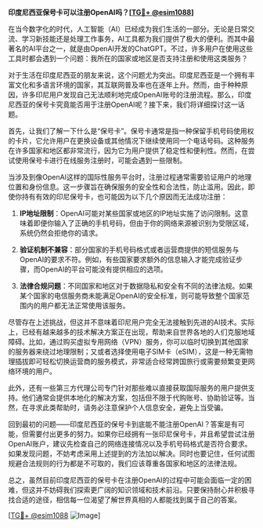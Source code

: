 **印度尼西亚保号卡可以注册OpenAI吗？[[TG💪+ @esim1088](https://t.me/s/esim1088)]**

在当今数字化的时代，人工智能（AI）已经成为我们生活的一部分。无论是日常交流、学习新技能还是处理工作事务，AI工具都为我们提供了极大的便利。而其中最著名的AI平台之一，就是由OpenAI开发的ChatGPT。不过，许多用户在使用这些工具时都会遇到一个问题：我所在的国家或地区是否支持注册和使用这类服务？

对于生活在印度尼西亚的朋友来说，这个问题尤为突出。印度尼西亚是一个拥有丰富文化和多语言环境的国家，其互联网普及率也在逐年上升。然而，由于种种原因，许多印尼用户发现自己无法顺利地完成OpenAI账号的注册流程。那么，印度尼西亚的保号卡究竟能否用于注册OpenAI呢？接下来，我们将详细探讨这一话题。

首先，让我们了解一下什么是“保号卡”。保号卡通常是指一种保留手机号码使用权的卡片，它允许用户在更换设备或其他情况下继续使用同一个电话号码。这种服务在许多国家和地区都非常流行，因为它为用户提供了稳定性和便利性。然而，在尝试使用保号卡进行在线服务注册时，可能会遇到一些限制。

当涉及到像OpenAI这样的国际性服务平台时，注册过程通常需要验证用户的地理位置和身份信息。这一步骤旨在确保服务的安全性和合法性，防止滥用。因此，即使你持有有效的印尼保号卡，也可能因为以下几个原因而无法成功注册：

1. **IP地址限制**：OpenAI可能对某些国家或地区的IP地址实施了访问限制。这意味着即便你输入了正确的手机号码，但由于你的网络来源被识别为受限区域，系统仍然会拒绝你的请求。
   
2. **验证机制不兼容**：部分国家的手机号码格式或者运营商提供的短信服务与OpenAI的要求不符。例如，有些国家要求额外的信息输入才能完成验证步骤，而OpenAI的平台可能没有提供相应的选项。

3. **法律合规问题**：不同国家和地区对于数据隐私和安全有不同的法律法规。如果某个国家的电信服务商未能满足OpenAI的安全标准，则可能导致整个国家范围内的用户都无法正常使用该服务。

尽管存在上述挑战，但这并不意味着印尼用户完全无法接触到先进的AI技术。实际上，已经有越来越多的技术解决方案正在出现，帮助来自世界各地的人们克服地域障碍。比如，通过购买虚拟专用网络（VPN）服务，你可以临时切换到其他国家的服务器来绕过地理限制；又或者选择使用电子SIM卡（eSIM），这是一种无需物理插拔即可轻松切换运营商的服务模式，非常适合经常跨国旅行或需要频繁变更网络环境的用户。

此外，还有一些第三方代理公司专门针对那些难以直接获取国际服务的用户提供支持。他们通常会提供本地化的解决方案，包括但不限于代购账号、协助验证等。当然，在寻求此类帮助时，请务必注意保护个人信息安全，避免上当受骗。

回到最初的问题——印度尼西亚的保号卡到底能不能注册OpenAI？答案是有可能，但需要付出更多的努力。如果你已经拥有一张印尼保号卡，并且希望尝试注册OpenAI账户，建议先检查自己的网络连接情况以及手机号码格式是否符合要求。如果发现问题，不妨考虑采用上述提到的方法加以解决。同时也要记住，任何试图规避合法规则的行为都是不可取的，我们应该尊重各国家和地区的法律法规。

总之，虽然目前印度尼西亚的保号卡在注册OpenAI的过程中可能会面临一定的困难，但这并不妨碍我们探索更广阔的知识领域和技术前沿。只要保持耐心并积极寻找合适的途径，相信每一位渴望了解世界真相的人都能找到属于自己的答案。

[[TG💪+ @esim1088](https://t.me/s/esim1088) ![Image](https://i.postimg.cc/4NQfJmqS/Snipaste-2025-05-13-00-14-12.png)]